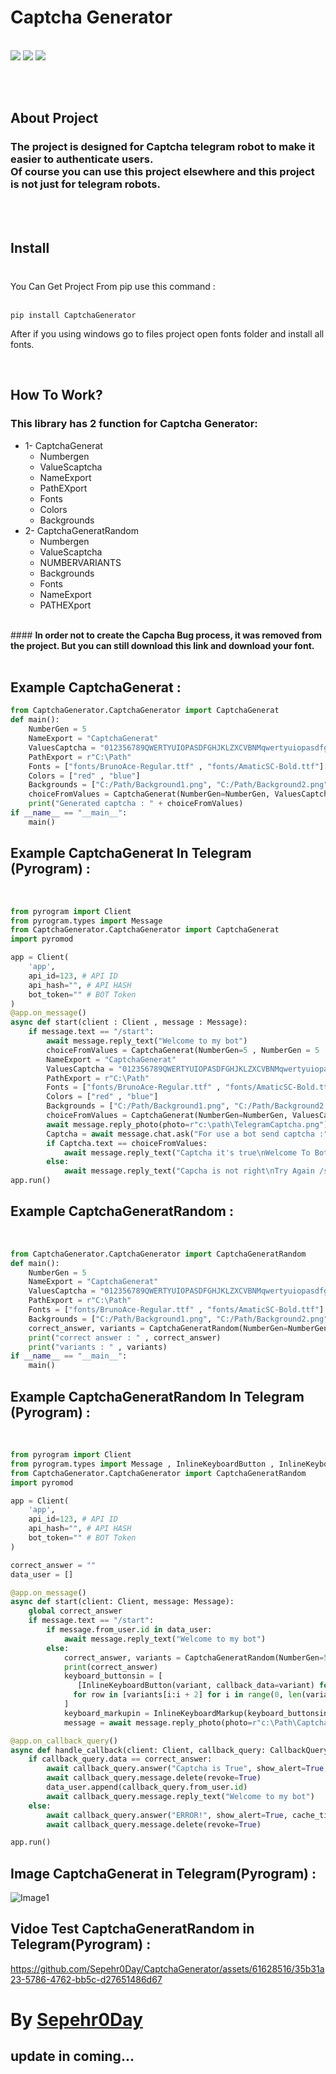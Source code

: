 # Captcha Generator
  <br>
  <a href="https://pypi.org/project/Pillow/"><img src="https://img.shields.io/badge/CaptchaGenerator-1.1.4-Green" ></a>
  <a href="https://pypi.org/project/Pyrogram/"><img src="https://img.shields.io/badge/pyrogram-2.0.106-orange" ></a>
  <a href="https://pypi.org/project/Pillow/"><img src="https://img.shields.io/badge/Pillow-9.4.0-red" ></a>
  
  
<br><br>

## About Project
### The project is designed for Captcha telegram robot to make it easier to authenticate users. <br> Of course you can use this project elsewhere and this project is not just for telegram robots.
<br><br>

## Install 
### 
<br>
You Can Get Project From pip use this command : 
<br><br>

```
pip install CaptchaGenerator
```
After if you using windows go to files project open fonts folder and install all fonts.

<br>

## How To Work?
### This library has 2 function for Captcha Generator:
   * 1- CaptchaGenerat
       * Numbergen
       * ValueScaptcha
       * NameExport
       * PathEXport
       * Fonts
       * Colors
       * Backgrounds
   * 2- CaptchaGeneratRandom
      * Numbergen
      * ValueScaptcha
      * NUMBERVARIANTS
      * Backgrounds
      * Fonts
      * NameExport
      * PATHEXport
<br>
#### <strong>In order not to create the Capcha Bug process, it was removed from the project. But you can still download this link and download your font.</strong>
<br><br>

## Example CaptchaGenerat :
```python
from CaptchaGenerator.CaptchaGenerator import CaptchaGenerat
def main():
    NumberGen = 5
    NameExport = "CaptchaGenerat"  
    ValuesCaptcha = "012356789QWERTYUIOPASDFGHJKLZXCVBNMqwertyuiopasdfghjklzxcvbnm!@#$%&*"  
    PathExport = r"C:\Path" 
    Fonts = ["fonts/BrunoAce-Regular.ttf" , "fonts/AmaticSC-Bold.ttf"]['AmaticSC-Bold.ttf', 'AmaticSC-Regular.ttf', 'ArchitectsDaughter-Regular.ttf']
    Colors = ["red" , "blue"] 
    Backgrounds = ["C:/Path/Background1.png", "C:/Path/Background2.png", "C:/Path/Background3.png"]
    choiceFromValues = CaptchaGenerat(NumberGen=NumberGen, ValuesCaptcha=ValuesCaptcha, NameExport=NameExport, PathExport=PathExport, Fonts=Fonts, Colors=Colors, Backgrounds=Backgrounds)
    print("Generated captcha : " + choiceFromValues)
if __name__ == "__main__":
    main()
```
## Example CaptchaGenerat In Telegram (Pyrogram) :
<br>

```python
from pyrogram import Client
from pyrogram.types import Message
from CaptchaGenerator.CaptchaGenerator import CaptchaGenerat
import pyromod

app = Client(
    'app', 
    api_id=123, # API ID
    api_hash="", # API HASH
    bot_token="" # BOT Token
)
@app.on_message()
async def start(client : Client , message : Message):
    if message.text == "/start":
        await message.reply_text("Welcome to my bot")
        choiceFromValues = CaptchaGenerat(NumberGen=5 , NumberGen = 5
        NameExport = "CaptchaGenerat"  
        ValuesCaptcha = "012356789QWERTYUIOPASDFGHJKLZXCVBNMqwertyuiopasdfghjklzxcvbnm!@#$%&*"  
        PathExport = r"C:\Path" 
        Fonts = ["fonts/BrunoAce-Regular.ttf" , "fonts/AmaticSC-Bold.ttf"]['AmaticSC-Bold.ttf', 'AmaticSC-Regular.ttf', 'ArchitectsDaughter-Regular.ttf']
        Colors = ["red" , "blue"] 
        Backgrounds = ["C:/Path/Background1.png", "C:/Path/Background2.png", "C:/Path/Background3.png"]
        choiceFromValues = CaptchaGenerat(NumberGen=NumberGen, ValuesCaptcha=ValuesCaptcha, NameExport=NameExport, PathExport=PathExport, Fonts=Fonts, Colors=Colors, Backgrounds=Backgrounds))
        await message.reply_photo(photo=r"c:\path\TelegramCaptcha.png")
        Captcha = await message.chat.ask("For use a bot send captcha :")
        if Captcha.text == choiceFromValues:
            await message.reply_text("Captcha it's true\nWelcome To Bot")
        else:
            await message.reply_text("Capcha is not right\nTry Again /start")
app.run()
```
## Example CaptchaGeneratRandom :
<br>

```python
from CaptchaGenerator.CaptchaGenerator import CaptchaGeneratRandom
def main():
    NumberGen = 5
    NameExport = "CaptchaGenerat"  
    ValuesCaptcha = "012356789QWERTYUIOPASDFGHJKLZXCVBNMqwertyuiopasdfghjklzxcvbnm!@#$%&*"  
    PathExport = r"C:\Path" 
    Fonts = ["fonts/BrunoAce-Regular.ttf" , "fonts/AmaticSC-Bold.ttf"]
    Backgrounds = ["C:/Path/Background1.png", "C:/Path/Background2.png", "C:/Path/Background3.png"]
    correct_answer, variants = CaptchaGeneratRandom(NumberGen=NumberGen , ValuesCaptcha=ValuesCaptcha , NumberVariants=5 , Backgrounds=Backgrounds , Fonts=Fonts , NameExport=NameExport , PathExport=PathExport)
    print("correct answer : " , correct_answer)
    print("variants : " , variants)
if __name__ == "__main__":
    main()
```

## Example CaptchaGeneratRandom In Telegram (Pyrogram) :
<br>

```python
from pyrogram import Client
from pyrogram.types import Message , InlineKeyboardButton , InlineKeyboardMarkup , CallbackQuery
from CaptchaGenerator.CaptchaGenerator import CaptchaGeneratRandom
import pyromod

app = Client(
    'app', 
    api_id=123, # API ID
    api_hash="", # API HASH
    bot_token="" # BOT Token
)

correct_answer = ""
data_user = []

@app.on_message()
async def start(client: Client, message: Message):
    global correct_answer
    if message.text == "/start":
        if message.from_user.id in data_user:
            await message.reply_text("Welcome to my bot")
        else:
            correct_answer, variants = CaptchaGeneratRandom(NumberGen=5 , ValuesCaptcha="0123456789abc" , NumberVariants=6 , Backgrounds=["Background\Background1.png" , "Background\Background2.png"] , Fonts=["fonts\BrunoAce-Regular.ttf" , "fonts\AmaticSC-Bold.ttf"]  , NameExport="CaptchaGeneratorRandom" , PathExport=r"c:\Users\sepeh\Desktop\Successful projects\Captcha Generator") 
            print(correct_answer)
            keyboard_buttonsin = [
               [InlineKeyboardButton(variant, callback_data=variant) for variant in row]
              for row in [variants[i:i + 2] for i in range(0, len(variants), 2)]
            ]
            keyboard_markupin = InlineKeyboardMarkup(keyboard_buttonsin)
            message = await message.reply_photo(photo=r"c:\Path\CaptchaGeneratorRandom.png" , reply_markup=keyboard_markupin)

@app.on_callback_query()
async def handle_callback(client: Client, callback_query: CallbackQuery):
    if callback_query.data == correct_answer: 
        await callback_query.answer("Captcha is True", show_alert=True, cache_time=8)
        await callback_query.message.delete(revoke=True)
        data_user.append(callback_query.from_user.id)
        await callback_query.message.reply_text("Welcome to my bot")
    else:
        await callback_query.answer("ERROR!", show_alert=True, cache_time=8)
        await callback_query.message.delete(revoke=True)

app.run()
```

## Image CaptchaGenerat in Telegram(Pyrogram) :
![Image1](https://raw.githubusercontent.com/Sepehr0Day/CaptchaGenerator/main/TestTelegramBot.png)
## Vidoe Test CaptchaGeneratRandom in Telegram(Pyrogram) :
https://github.com/Sepehr0Day/CaptchaGenerator/assets/61628516/35b31a23-5786-4762-bb5c-d27651486d67

# By <a href="https://t.me/sepehr0day">Sepehr0Day</a>
## update in coming...
